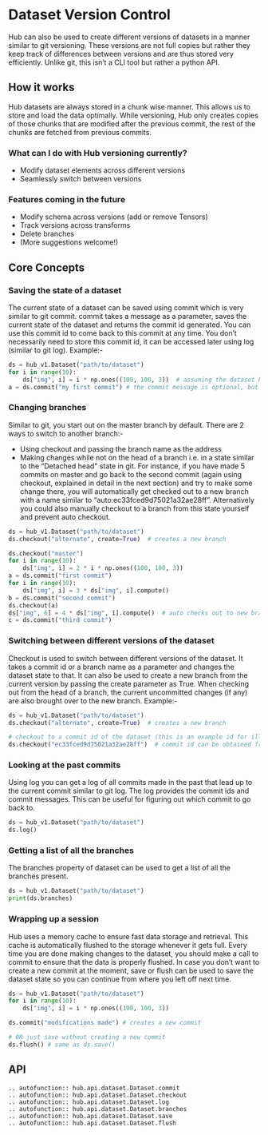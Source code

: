 # Dataset Version Control

Hub can also be used to create different versions of datasets in a manner similar to git versioning.
These versions are not full copies but rather they keep track of differences between versions and are thus stored very efficiently. Unlike git, this isn’t a CLI tool but rather a python API.

## How it works
Hub datasets are always stored in a chunk wise manner. This allows us to store and load the data optimally. While versioning, Hub only creates copies of those chunks that are modified after the previous commit, the rest of the chunks are fetched from previous commits.

### What can I do with Hub versioning currently?
* Modify dataset elements across different versions
* Seamlessly switch between versions

### Features coming in the future
* Modify schema across versions (add or remove Tensors)
* Track versions across transforms
* Delete branches
* (More suggestions welcome!)

## Core Concepts

### Saving the state of a dataset
The current state of a dataset can be saved using commit which is very similar to git commit. commit takes a message as a parameter, saves the current state of the dataset and returns the commit id generated. You can use this commit id to come back to this commit at any time. You don’t necessarily need to store this commit id, it can be accessed later using log (similar to git log).
Example:-
```python
ds = hub_v1.Dataset("path/to/dataset")
for i in range(10):
    ds["img", i] = i * np.ones((100, 100, 3))  # assuming the dataset has a tensor called img
a = ds.commit("my first commit") # the commit message is optional, but recommended
```

### Changing branches
Similar to git, you start out on the master branch by default. There are 2 ways to switch to another branch:-
* Using checkout and passing the branch name as the address
* Making changes while not on the head of a branch i.e. in a state similar to the “Detached head" state in git. For instance, if you have made 5 commits on master and go back to the second commit (again using checkout, explained in detail in the next section) and try to make some change there, you will automatically get checked out to a new branch with a name similar to “auto:ec33fced9d75021a32ae28ff”. Alternatively you could also manually checkout to a branch from this state yourself and prevent auto checkout.

```python
ds = hub_v1.Dataset("path/to/dataset")
ds.checkout("alternate", create=True)  # creates a new branch

ds.checkout("master")
for i in range(10):
    ds["img", i] = 2 * i * np.ones((100, 100, 3))
a = ds.commit("first commit")
for i in range(10):
    ds["img", i] = 3 * ds["img", i].compute()
b = ds.commit("second commit")
ds.checkout(a)
ds["img", 6] = 4 * ds["img", i].compute()  # auto checks out to new branch
c = ds.commit("third commit")
```


### Switching between different versions of the dataset
Checkout is used to switch between different versions of the dataset. It takes a commit id or a branch name as a parameter and changes the dataset state to that. It can also be used to create a new branch from the current version by passing the create parameter as True.
When checking out from the head of a branch, the current uncommitted changes (if any) are also brought over to the new branch.
Example:-
```python
ds = hub_v1.Dataset("path/to/dataset")
ds.checkout("alternate", create=True)  # creates a new branch

# checkout to a commit id of the dataset (this is an example id for illustration)
ds.checkout("ec33fced9d75021a32ae28ff")  # commit id can be obtained from log or by storing result of commit/checkout
```

### Looking at the past commits
Using log you can get a log of all commits made in the past that lead up to the current commit similar to git log. The log provides the commit ids and commit messages. This can be useful for figuring out which commit to go back to.

```python
ds = hub_v1.Dataset("path/to/dataset")
ds.log()
```

### Getting a list of all the branches
The branches property of dataset can be used to get a list of all the branches present.

```python
ds = hub_v1.Dataset("path/to/dataset")
print(ds.branches)
```

### Wrapping up a session
Hub uses a memory cache to ensure fast data storage and retrieval. This cache is automatically flushed to the storage whenever it gets full. Every time you are done making changes to the dataset, you should make a call to commit to ensure that the data is properly flushed. In case you don’t want to create a new commit at the moment, save or flush can be used to save the dataset state so you can continue from where you left off next time.

```python
ds = hub_v1.Dataset("path/to/dataset")
for i in range(10):
    ds["img", i] = i * np.ones((100, 100, 3))

ds.commit("modifications made") # creates a new commit

# OR just save without creating a new commit
ds.flush() # same as ds.save()

```

## API
```eval_rst
.. autofunction:: hub.api.dataset.Dataset.commit
.. autofunction:: hub.api.dataset.Dataset.checkout
.. autofunction:: hub.api.dataset.Dataset.log
.. autofunction:: hub.api.dataset.Dataset.branches
.. autofunction:: hub.api.dataset.Dataset.save
.. autofunction:: hub.api.dataset.Dataset.flush
```